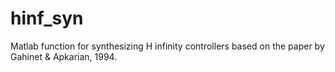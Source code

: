 # hinf_syn
Matlab function for synthesizing H infinity controllers based on the paper by Gahinet &amp; Apkarian, 1994.
